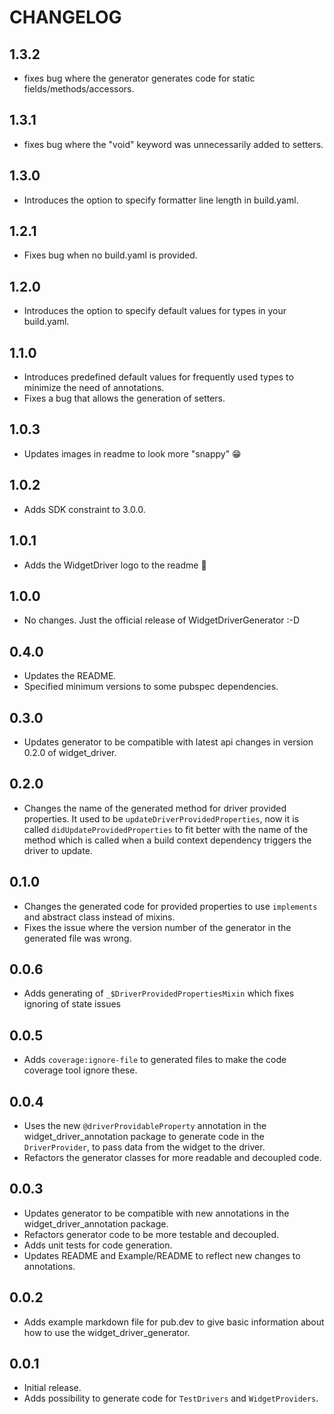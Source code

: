 # CHANGELOG

## 1.3.2

* fixes bug where the generator generates code for static fields/methods/accessors.

## 1.3.1

* fixes bug where the "void" keyword was unnecessarily added to setters.

## 1.3.0

* Introduces the option to specify formatter line length in build.yaml.

## 1.2.1

* Fixes bug when no build.yaml is provided.

## 1.2.0

* Introduces the option to specify default values for types in your build.yaml.

## 1.1.0

* Introduces predefined default values for frequently used types to minimize the need of annotations.
* Fixes a bug that allows the generation of setters.

## 1.0.3

* Updates images in readme to look more "snappy" 😁

## 1.0.2

* Adds SDK constraint to 3.0.0.

## 1.0.1

* Adds the WidgetDriver logo to the readme 🥳

## 1.0.0

* No changes. Just the official release of WidgetDriverGenerator :-D

## 0.4.0

* Updates the README.
* Specified minimum versions to some pubspec dependencies.

## 0.3.0

* Updates generator to be compatible with latest api changes in version 0.2.0 of widget_driver.

## 0.2.0

* Changes the name of the generated method for driver provided properties. It used to be `updateDriverProvidedProperties`, now it is called `didUpdateProvidedProperties` to fit better with the name of the method which is called when a build context dependency triggers the driver to update.

## 0.1.0

* Changes the generated code for provided properties to use `implements` and abstract class instead of mixins.
* Fixes the issue where the version number of the generator in the generated file was wrong.

## 0.0.6

* Adds generating of `_$DriverProvidedPropertiesMixin` which fixes ignoring of state issues

## 0.0.5

* Adds `coverage:ignore-file` to generated files to make the code coverage tool ignore these.

## 0.0.4

* Uses the new `@driverProvidableProperty` annotation in the widget_driver_annotation package to generate code in the `DriverProvider`, to pass data from the widget to the driver.
* Refactors the generator classes for more readable and decoupled code.

## 0.0.3

* Updates generator to be compatible with new annotations in the widget_driver_annotation package.
* Refactors generator code to be more testable and decoupled.
* Adds unit tests for code generation.
* Updates README and Example/README to reflect new changes to annotations.

## 0.0.2

* Adds example markdown file for pub.dev to give basic information about how to use the widget_driver_generator.

## 0.0.1

* Initial release.
* Adds possibility to generate code for `TestDrivers` and `WidgetProviders`.
